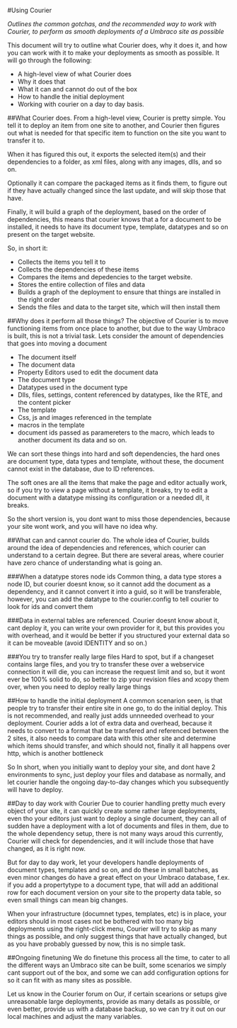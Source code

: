 #Using Courier

_Outlines the common gotchas, and the recommended way to work with Courier, to perform as smooth deployments of a Umbraco site as possible_

This document will try to outline what Courier does, why it does it, and how you can work with it to make your deployments as smooth as possible.
It will go through the following: 

- A high-level view of what Courier does
- Why it does that
- What it can and cannot do out of the box
- How to handle the initial deployment
- Working with courier on a day to day basis.


##What Courier does.
From a high-level view, Courier is pretty simple. You tell it to deploy an item from one site to another, and Courier then figures out what is needed
for that specific item to function on the site you want to transfer it to. 

When it has figured this out, it exports the selected item(s) and their dependencies to a folder, as xml files, along with any images, dlls, and so on. 

Optionally it can compare the packaged items as it finds them, to figure out if they have actually changed since the last update, and will skip those that have. 

Finally, it will build a graph of the deployment, based on the order of dependencies, this means that courier knows that a for a document to be installed, it needs to have its document type, template, datatypes and so on present on the target website. 

So, in short it:

- Collects the items you tell it to
- Collects the dependencies of these items 
- Compares the items and depedencies to the target website. 
- Stores the entire collection of files and data
- Builds a graph of the deployment to ensure that things are installed in the right order
- Sends the files and data to the target site, which will then install them

##Why does it perform all those things? 
The objective of Courier is to move functioning items from once place to another, but due to the way Umbraco is built, this is not a trivial task.
Lets consider the amount of dependencies that goes into moving a document

- The document itself
- The document data
- Property Editors used to edit the document data
- The document type
- Datatypes used in the document type
- Dlls, files, settings, content referenced by datatypes, like the RTE, and the content picker
- The template
- Css, js and images referenced in the template
- macros in the template
- document ids passed as paramereters to the macro, which leads to another document its data and so on.

We can sort these things into hard and soft dependencies, the hard ones are document type, data types and template, without these, the document
cannot exist in the database, due to ID references. 

The soft ones are all the items that make the page and editor actually work, so if you try to view a page without a template, it breaks, try to edit
a document with a datatype missing its configuration or a needed dll, it breaks. 

So the short version is, you dont want to miss those dependencies, because your site wont work, and you will have no idea why. 

##What can and cannot courier do.
The whole idea of Courier, builds around the idea of dependencies and references, which courier can understand to a certain degree.
But there are several areas, where courier have zero chance of understanding what is going an. 

###When a datatype stores node ids
Common thing, a data type stores a node ID, but courier doesnt know, so it cannot add the document as a dependency, and it cannot convert it into
a guid, so it will be transferable, however, you can add the datatype to the courier.config to tell courier to look for ids and convert them

###Data in external tables are referenced.
Courier doesnt know about it, cant deploy it, you can write your own provider for it, but this provides you with overhead, and it would
be better if you structured your external data so it can be moveable (avoid IDENTITY and so on.)

###You try to transfer really large files
Hard to spot, but if a changeset contains large files, and you try to transfer these over a webservice connection
it will die, you can increase the request limit and so, but it wont ever be 100% solid to do, so better to zip your
revision files and xcopy them over, when you need to deploy really large things


##How to handle the initial deployment
A common scenarion seen, is that people try to transfer their entire site in one go, to do the initial deploy. This is not recommended, and really just adds
unnneeded overhead to your deployment. Courier adds a lot of extra data and overhead, because it needs to convert to a format that be transfered and
referenced between the 2 sites, it also needs to compare data with this other site and determine which items should transfer, and which should not, finally it
all happens over http, which is another bottleneck

So In short, when you initially want to deploy your site, and dont have 2 environments to sync, just deploy your files and database as normally, and let courier handle the ongoing day-to-day changes which you subsequently will have to deploy. 


##Day to day work with Courier
Due to courier handling pretty much every object of your site, it can quickly create some rather large deployments, even tho your editors just want to deploy a single document, they can all of sudden have a deployment with a lot of documents and files in them, due to the whole dependency setup, there is not many ways aroud this currently, Courier will check for dependencies, and it will include those that have changed, as it is right now. 

But for day to day work, let your developers handle deployments of document types, templates and so on, and do these in small batches, as even minor changes do have a great effect on your Umbraco database, f.ex. if you add a propertytype to a document type, that will add an additional row for each document version on your site to the property data table, so even small things can mean big changes.

When your infrastructure (documnet types, templates, etc) is in place, your editors should in most cases not be bothered with too many big deployments using the right-click menu, Courier will try to skip as many things as possible, and only suggest things that have actually changed, but as you have probably guessed by now, this is no simple task. 

##Ongoing finetuning
We do finetune this process all the time, to cater to all the different ways an Umbraco site can be built, some scenarios we simply cant support out of the box, and some we can add configuration options for so it can fit with as many sites as possible. 

Let us know in the Courier forum on Our, if certain scearions or setups give unreasonable large deployments, provide as many details as possible, or even better, provide us with a database backup, so we can try it out on our local machines and adjust the many variables. 


